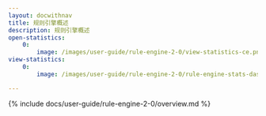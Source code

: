 ```yaml
---
layout: docwithnav
title: 规则引擎概述
description: 规则引擎概述
open-statistics:
    0:
        image: /images/user-guide/rule-engine-2-0/view-statistics-ce.png
view-statistics:
    0:
        image: /images/user-guide/rule-engine-2-0/rule-engine-stats-dashboard.png

---
```


{% include docs/user-guide/rule-engine-2-0/overview.md %}